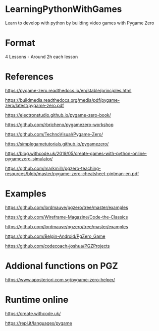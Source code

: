 # LearningPythonWithGames
Learn to develop with python by building video games with Pygame Zero

# Format
4 Lessons - Around 2h each lesson

# References

https://pygame-zero.readthedocs.io/en/stable/principles.html

https://buildmedia.readthedocs.org/media/pdf/pygame-zero/latest/pygame-zero.pdf

https://electronstudio.github.io/pygame-zero-book/

https://github.com/rbricheno/pygamezero-workshop

https://github.com/TechnoVisual/Pygame-Zero/

https://simplegametutorials.github.io/pygamezero/

https://blog.withcode.uk/2019/05/create-games-with-python-online-pygamezero-simulator/

https://github.com/markmillr/pgzero-teaching-resources/blob/master/pygame-zero-cheatsheet-pintman-en.pdf

# Examples

https://github.com/lordmauve/pgzero/tree/master/examples

https://github.com/Wireframe-Magazine/Code-the-Classics

https://github.com/lordmauve/pgzero/tree/master/examples

https://github.com/Belgin-Android/PgZero_Game

https://github.com/codecoach-joshua/PGZProjects

# Addional functions on PGZ

https://www.aposteriori.com.sg/pygame-zero-helper/
# Runtime online

https://create.withcode.uk/

https://repl.it/languages/pygame